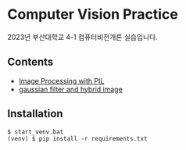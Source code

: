 # Computer Vision Practice

2023년 부산대학교 4-1 컴퓨터비전개론 실습입니다.

## Contents
* [Image Processing with PIL](https://github.com/jagaldol/computer-vision-4-1/tree/main/1.%20image%20processing%20with%20PIL)
* [gaussian filter and hybrid image](https://github.com/jagaldol/computer-vision-4-1/tree/main/2.%20gaussian%20filter%20and%20hybrid%20image)

## Installation
```shell
$ start_venv.bat
(venv) $ pip install -r requirements.txt
```